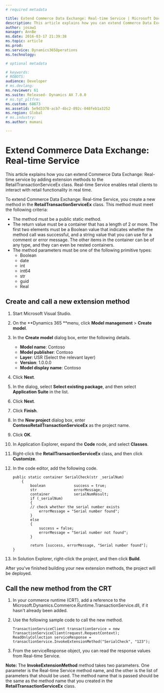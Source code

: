 ```yaml
---
# required metadata

title: Extend Commerce Data Exchange: Real-time Service | Microsoft Docs
description: This article explains how you can extend Commerce Data Exchange: Real-time service by adding extension methods to the RetailTransactionServiceEx class. Real-time Service enables retail clients to interact with retail functionality in real time.
author: josaw1
manager: AnnBe
ms.date: 2016-03-17 21:39:38
ms.topic: article
ms.prod: 
ms.service: Dynamics365Operations
ms.technology: 

# optional metadata

# keywords: 
# ROBOTS: 
audience: Developer
# ms.devlang: 
ms.reviewer: 61
ms.suite: Released- Dynamics AX 7.0.0
# ms.tgt_pltfrm: 
ms.custom: 68673
ms.assetid: 5e9d3378-acb7-4bc2-892c-048feb1a3252
ms.region: Global
# ms.industry: 
ms.author: mumani

---
```


# Extend Commerce Data Exchange: Real-time Service

This article explains how you can extend Commerce Data Exchange: Real-time service by adding extension methods to the RetailTransactionServiceEx class. Real-time Service enables retail clients to interact with retail functionality in real time.

To extend Commerce Data Exchange: Real-time Service, you create a new method in the **RetailTransactionServiceEx** class. This method must meet the following criteria:

-   The method must be a public static method.
-   The return value must be a container that has a length of 2 or more. The first two elements must be a Boolean value that indicates whether the method call was successful, and a string value that you can use for a comment or error message. The other items in the container can be of any type, and they can even be nested containers.
-   The method parameters must be one of the following primitive types:
    -   Boolean
    -   date
    -   int
    -   int64
    -   str
    -   guid
    -   Real

## Create and call a new extension method
1.  Start Microsoft Visual Studio.
2.  On the **Dynamics 365 **menu, click **Model management** &gt; **Create model**.
3.  In the **Create model** dialog box, enter the following details.
    -   **Model name**: Contoso
    -   **Model publisher**: Contoso
    -   **Layer**: USR (Select the relevant layer)
    -   **Version**: 1.0.0.0
    -   **Model display name**: Contoso

4.  Click **Next**.
5.  In the dialog, select **Select existing package**, and then select **Application Suite** in the list.
6.  Click **Next**.
7.  Click **Finish**.
8.  In the **New project** dialog box, enter **ContosoRetailTransactionServiceEx** as the project name.
9.  Click **OK**.
10. In Application Explorer, expand the **Code** node, and select **Classes**.
11. Right-click the **RetailTransactionServiceEx** class, and then click **Customize**.
12. In the code editor, add the following code.

        public static container SerialCheck(str _serialNum)
            {
                boolean             success = true;
                str                 errorMessage;
                container           serialNumResult;
                if (_serialNum)
                {
                // check whether the serial number exists
                    errorMessage = "Serial number found";
                }
                else
                {
                    success = false;
                    errorMessage = "Serial number not found";
                }

                return [success, errorMessage, "Serial number found"];
        }

13. In Solution Explorer, right-click the project, and then click **Build**.

After you've finished building your new extension methods, the project will be deployed.

## Call the new method from the CRT
1.  In your commerce runtime (CRT), add a reference to the Microsoft.Dynamics.Commerce.Runtime.TransactionService.dll, if it hasn't already been added.
2.  Use the following sample code to call the new method.

        TransactionServiceClient transactionService = new TransactionServiceClient(request.RequestContext);
        ReadOnlyCollection serviceResponse = transactionService.InvokeExtensionMethod("SerialCheck", "123");

3.  From the serviceResponse object, you can read the response values from Real-time Service.

**Note:** The **InvokeExtensionMethod** method takes two parameters. One parameter is the Real-time Service method name, and the other is the list of parameters that should be used. The method name that is passed should be the same as the method name that you created in the **RetailTransactionServiceEx** class.

